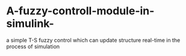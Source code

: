 # A-fuzzy-controll-module-in-simulink-
a simple T-S fuzzy control which can update structure real-time in the process of simulation
